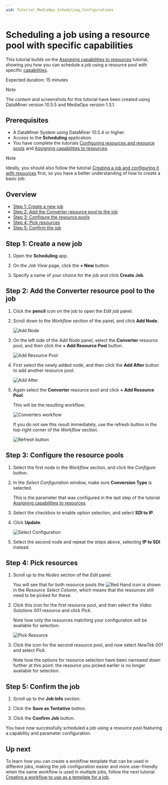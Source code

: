 ```yaml
---
uid: Tutorial_MediaOps_Scheduling_Configurations
---
```


# Scheduling a job using a resource pool with specific capabilities

This tutorial builds on the [Assigning capabilities to resources](xref:Tutorial_MediaOps_Resource_Studio_Capabilities_and_Capacities) tutorial, showing you how you can schedule a job using a resource pool with specific [capabilities](xref:MO_Resource_Studio#capabilities).

Expected duration: 15 minutes

> [!NOTE]
> The content and screenshots for this tutorial have been created using DataMiner version 10.5.5 and MediaOps version 1.3.1.

## Prerequisites

- A DataMiner System using DataMiner 10.5.4 or higher.
- Access to the **Scheduling** application.
- You have complete the tutorials [Configuring resources and resource pools](xref:Tutorial_MediaOps_Resource_Studio_Intro) and [Assigning capabilities to resources](xref:Tutorial_MediaOps_Resource_Studio_Capabilities_and_Capacities).

> [!NOTE]
> Ideally, you should also follow the tutorial [Creating a job and configuring it with resources](xref:Tutorial_MediaOps_Scheduling_Encoder_Decoder) first, so you have a better understanding of how to create a basic job.

## Overview

- [Step 1: Create a new job](#step-1-create-a-new-job)
- [Step 2: Add the Converter resource pool to the job](#step-2-add-the-converter-resource-pool-to-the-job)
- [Step 3: Configure the resource pools](#step-3-configure-the-resource-pools)
- [Step 4: Pick resources](#step-4-pick-resources)
- [Step 5: Confirm the job](#step-5-confirm-the-job)

## Step 1: Create a new job

1. Open the **Scheduling** app.

1. On the *Job View* page, click the **+ New** button.

1. Specify a name of your choice for the job and click **Create Job**.

## Step 2: Add the Converter resource pool to the job

1. Click the **pencil** icon on the job to open the *Edit job* panel.

1. Scroll down to the *Workflow* section of the panel, and click **Add Node**.

   ![Add Node](~/solutions/images/Scheduling_Add_Node.png)

1. On the left side of the *Add Node* panel, select the **Converter** resource pool, and then click the **+ Add Resource Pool** button.

   ![Add Resource Pool](~/solutions/images/Scheduling_Add_Resource_Pool.png)

1. First select the newly added node, and then click the **Add After** button to add another resource pool.

   ![Add After](~/solutions/images/Scheduling_Add_After.png)

1. Again select the **Converter** resource pool and click **+ Add Resource Pool**.

   This will be the resulting workflow:

   ![Converters workflow](~/solutions/images/Scheduling_Workflow_Converters.png)

   If you do not see this result immediately, use the refresh button in the top-right corner of the *Workflow* section.

    ![Refresh button](~/solutions/images/Scheduling_Workflow_Refresh.png)

## Step 3: Configure the resource pools

1. Select the first node in the *Workflow* section, and click the *Configure* button.

1. In the *Select Configuration* window, make sure **Conversion Type** is selected.

   This is the parameter that was configured in the last step of the tutorial [Assigning capabilities to resources](xref:Tutorial_MediaOps_Resource_Studio_Capabilities_and_Capacities).

1. Select the checkbox to enable option selection, and select **SDI to IP**.

1. Click **Update**.

   ![Select Configuration](~/solutions/images/Scheduling_Select_Configuration.png)

1. Select the second node and repeat the steps above, selecting **IP to SDI** instead.

## Step 4: Pick resources

1. Scroll up to the *Nodes* section of the *Edit* panel.

   You will see that for both resource pools the ![Red Hand](~/solutions/images/Red_Hand_icon.png) icon is shown in the *Resource Select Column*, which means that the resources still need to be picked for these.

1. Click this icon for the first resource pool, and then select the *Video Solutions 001* resource and click *Pick*.

   Note how only the resources matching your configuration will be available for selection.

   ![Pick Resource](~/solutions/images/Scheduling_Pick_Resource.png)

1. Click the icon for the second resource pool, and now select *NewTek 001* and select *Pick*.

   Note how the options for resource selection have been narrowed down further at this point: the resource you picked earlier is no longer available for selection.

## Step 5: Confirm the job

1. Scroll up to the **Job Info** section.

1. Click the **Save as Tentative** button.

1. Click the **Confirm Job** button.

You have now successfully scheduled a job using a resource pool featuring a capability and parameter configuration.

## Up next

To learn how you can create a workflow template that can be used in different jobs, making the job configuration easier and more user-friendly when the same workflow is used in multiple jobs, follow the next tutorial [Creating a workflow to use as a template for a job](xref:Tutorial_MediaOps_Workflow_Designer_Intro).
